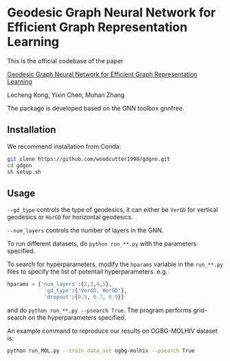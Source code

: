 # Geodesic Graph Neural Network for Efficient Graph Representation Learning

This is the official codebase of the paper

[Geodesic Graph Neural Network for Efficient Graph Representation Learning](https://arxiv.org/abs/2210.02636)

Lecheng Kong, Yixin Chen, Muhan Zhang

The package is developed based on the GNN toolbox gnnfree.

## Installation

We recommend installation from Conda:

```bash
git clone https://github.com/woodcutter1998/gdgnn.git
cd gdgnn
sh setup.sh
```

## Usage

`--gd_type` controls the type of geodesics, it can either be `VerGD` for vertical geodesics or `HorGD` for horizontal geodesics.

`--num_layers` controls the number of layers in the GNN.

To run different datasets, do `python run_**.py` with the parameters specified.

To search for hyperparameters, modify the `hparams` variable in the `run_**.py` files to specify the list of potentail hyperparameters. e.g.
```python
hparams = {'num_layers':{2,3,4,5},
            'gd_type':{'VerGD, HorGD'},
            'dropout':{0.5, 0.7, 0.9}}
``` 
and do `python run_**.py --psearch True`. The program performs grid-search on the hyperparameters specified.

An example command to reproduce our results on OGBG-MOLHIV dataset is:

```bash
python run_MOL.py --train_data_set ogbg-molhiv --psearch True
```
